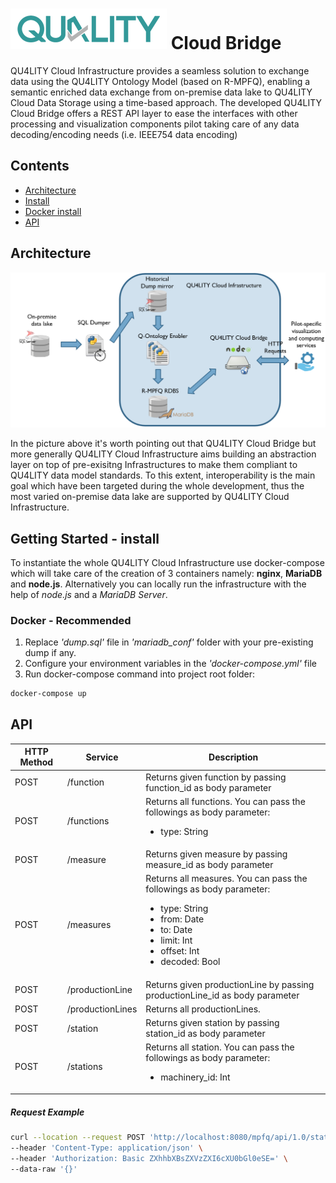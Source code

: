 # ![FI-MIND Schema](docs/images/QU4LITY.png) Cloud Bridge
QU4LITY Cloud Infrastructure provides a seamless solution to exchange data using the QU4LITY Ontology Model (based on R-MPFQ), enabling a semantic enriched data exchange from on-premise data lake to QU4LITY Cloud Data Storage using a time-based approach. The developed QU4LITY Cloud Bridge offers a REST API layer to ease the interfaces with other processing and visualization components pilot taking care of any data decoding/encoding needs (i.e. IEEE754 data encoding)

## Contents

-   [Architecture](#architecture)
-   [Install](#install)
  -   [Docker install](#docker---recommended)
-   [API](#api)

## Architecture

![FI-MIND Schema](docs/images/QCloudBridge.png)

In the picture above it's worth pointing out that QU4LITY Cloud Bridge but more generally QU4LITY Cloud Infrastructure aims building an abstraction layer on top of pre-exisitng Infrastructures to make them compliant to QU4LITY data model standards. To this extent, interoperability is the main goal which have been targeted during the whole development, thus the most varied on-premise data lake are supported by QU4LITY Cloud Infrastructure.

## Getting Started - install

To instantiate the whole QU4LITY Cloud Infrastructure use docker-compose which will take care of the creation of 3 containers namely: **nginx**, **MariaDB** and **node.js**. Alternatively you can locally run the infrastructure with the help of _node.js_ and a _MariaDB Server_.

### Docker - Recommended

1. Replace _'dump.sql'_ file in _'mariadb_conf'_ folder with your pre-existing dump if any.
2. Configure your environment variables in the _'docker-compose.yml'_ file  
3. Run docker-compose command into project root folder:
```sh
docker-compose up
```

## API

<table role="table">
 <thead>
  <tr align="center"><th>HTTP Method</th><th>Service</th><th>Description</th></tr>
 </thead>
 <tbody>

  <tr>
   <td>POST</td>
   <td>/function</td>
   <td>Returns given function by passing <a>function_id</a> as body parameter</td>
  </tr>
  <tr>
   <td>POST</td>
   <td>/functions</td>
   <td>Returns all functions. You can pass the followings as body parameter:
     <ul>
      <li><a>type</a>: String</li>
     </ul>
   </td>
  </tr>

  <tr>
   <td>POST</td>
   <td>/measure</td>
   <td>Returns given measure by passing <a>measure_id</a> as body parameter</td>
  </tr>
  <tr>
   <td>POST</td>
   <td>/measures</td>
   <td>Returns all measures. You can pass the followings as body parameter:
     <ul>
      <li><a>type</a>: String</li>
      <li><a>from</a>: Date</li>
      <li><a>to</a>: Date</li>
      <li><a>limit</a>: Int</li>
      <li><a>offset</a>: Int</li>
      <li><a>decoded</a>: Bool</li>
     </ul>
   </td>
  </tr>

  <tr>
   <td>POST</td>
   <td>/productionLine</td>
   <td>Returns given productionLine by passing <a>productionLine_id</a> as body parameter</td>
  </tr>
  <tr>
   <td>POST</td>
   <td>/productionLines</td>
   <td>Returns all productionLines.</td>
  </tr>

  <tr>
   <td>POST</td>
   <td>/station</td>
   <td>Returns given station by passing <a>station_id</a> as body parameter</td>
  </tr>
  <tr>
   <td>POST</td>
   <td>/stations</td>
   <td>Returns all station. You can pass the followings as body parameter:
     <ul>
      <li><a>machinery_id</a>: Int</li>
     </ul>
   </td>
  </tr>

 </tbody>
</table>

##### Request Example

```sh
curl --location --request POST 'http://localhost:8080/mpfq/api/1.0/stations' \
--header 'Content-Type: application/json' \
--header 'Authorization: Basic ZXhhbXBsZXVzZXI6cXU0bGl0eSE=' \
--data-raw '{}'
```
